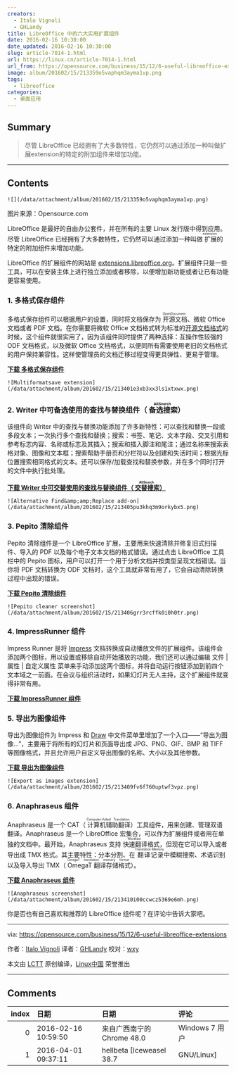 ```yaml
---
creators:
  - Italo Vignoli
  - GHLandy
title: LibreOffice 中的六大实用扩展组件
date: 2016-02-16 10:30:00
date_updated: 2016-02-16 10:30:00
slug: article-7014-1.html
url: https://linux.cn/article-7014-1.html
url_from: https://opensource.com/business/15/12/6-useful-libreoffice-extensions
image: album/201602/15/213359o5vaphqm3ayma1vp.png
tags:
  - libreoffice
categories:
  - 桌面应用
---
```


## Summary

> 尽管 LibreOffice 已经拥有了大多数特性，它仍然可以通过添加一种叫做扩展extension的特定的附加组件来增加功能。

***

<!-- more -->

## Contents

`![](/data/attachment/album/201602/15/213359o5vaphqm3ayma1vp.png)`

图片来源：Opensource.com

LibreOffice 是最好的自由办公套件，并在所有的主要 Linux 发行版中得到应用。尽管 LibreOffice 已经拥有了大多数特性，它仍然可以通过添加一种叫做<ruby> 扩展 <rp>  （ </rp> <rt>  extension </rt> <rp>  ） </rp></ruby>的特定的附加组件来增加功能。

LibreOffice 的扩展组件的网站是 [extensions.libreoffice.org](http://extensions.libreoffice.org/)。扩展组件只是一些工具，可以在安装主体上进行独立添加或者移除，以便增加新功能或者让已有功能更容易使用。

### 1. 多格式保存组件

多格式保存组件可以根据用户的设置，同时将文档保存为<ruby> 开源文档 <rp>  （ </rp> <rt>  OpenDocument </rt> <rp>  ） </rp></ruby>、微软 Office 文档或者 PDF 文档。在你需要将微软 Office 文档格式转为标准的[开源文档格式](http://www.opendocumentformat.org/)的时候，这个组件就很实用了，因为该组件同时提供了两种选择：互操作性较强的 ODF 文档格式，以及微软 Office 文档格式，以便同所有需要使用老旧的文档格式的用户保持兼容性。这样使管理员的文档迁移过程变得更具弹性、更易于管理。

**[下载 多格式保存组件](http://extensions.libreoffice.org/extension-center/multisave-1)**

`![Multiformatsave extension](/data/attachment/album/201602/15/213401e3xb3xx3ls1xtxwx.png)`

### 2. Writer 中可备选使用的查找与替换组件（<ruby> 备选搜索 <rp>  （ </rp> <rt>  AltSearch </rt> <rp>  ） </rp></ruby>）

该组件向 Writer 中的查找与替换功能添加了许多新特性：可以查找和替换一段或多段文本；一次执行多个查找和替换；搜索：书签、笔记、文本字段、交叉引用和参考标志内容、名称或标志及其插入；搜索和插入脚注和尾注；通过名称来搜索表格对象、图像和文本框；搜索帮助手册页和分栏符以及创建和失活时间；根据光标位置搜索相同格式的文本。还可以保存/加载查找和替换参数，并在多个同时打开的文件中执行批处理。

**[下载 Writer 中可交替使用的查找与替换组件（<ruby> 交替搜索 <rp>  （ </rp> <rt>  AltSearch </rt> <rp>  ） </rp></ruby>）](http://extensions.libreoffice.org/extension-center/alternative-dialog-find-replace-for-writer)**

`![Alternative Find&amp;amp;Replace add-on](/data/attachment/album/201602/15/213405pu3khq3m9orkybx5.png)`

### 3. Pepito 清除组件

Pepito 清除组件是一个 LibreOffice 扩展，主要用来快速清除并修复旧式扫描件、导入的 PDF 以及每个电子文本文档的格式错误。通过点击 LibreOffice 工具栏中的 Pepito 图标，用户可以打开一个用于分析文档并按类型呈现文档错误。当你将 PDF 文档转换为 ODF 文档时，这个工具就非常有用了，它会自动清除转换过程中出现的错误。

**[下载 Pepito 清除组件](http://pepitoweb.altervista.org/pepito_cleaner/index.php)**

`![Pepito cleaner screenshot](/data/attachment/album/201602/15/213406grr3rcffk0i0h0tr.png)`

### 4. ImpressRunner 组件

Impress Runner 是将 [Impress](https://www.libreoffice.org/discover/impress/) 文档转换成自动播放文件的扩展组件。该组件会添加两个图标，用以设置或移除自动开始播放的功能，我们还可以通过编辑 文件 | 属性 | 自定义属性 菜单来手动添加这两个图标，并将自动运行按钮添加到前四个文本域之一前面。在会议与组织活动时，如果幻灯片无人主持，这个扩展组件就变得非常有用。

**[下载 ImpressRunner 组件](http://extensions.libreoffice.org/extension-center/impressrunner)**

### 5. 导出为图像组件

导出为图像组件为 Impress 和 [Draw](https://www.libreoffice.org/discover/draw/) 中文件菜单里增加了一个入口——“导出为图像...”，主要用于将所有的幻灯片和页面导出成 JPG、PNG、GIF、BMP 和 TIFF 等图像格式，并且允许用户自定义导出图像的名称、大小以及其他参数。

**[下载 导出为图像组件](http://extensions.libreoffice.org/extension-center/export-as-images)**

`![Export as images extension](/data/attachment/album/201602/15/213409fv6f760uptwf3vpz.png)`

### 6. Anaphraseus 组件

Anaphraseus 是一个 CAT（<ruby> 计算机辅助翻译 <rp>  （ </rp> <rt>  Computer-Aided Translation </rt> <rp>  ） </rp></ruby>）工具组件，用来创建、管理双语翻译。Anaphraseus 是一个 LibreOffice 宏集合，可以作为扩展组件或者用在单独的文档中。最开始，Anaphraseus 支持<ruby> 快速翻译 <rp>  （ </rp> <rt>  Wordfast </rt> <rp>  ） </rp></ruby>格式，但现在它可以导入或者导出成 TMX 格式。其主要特性：分本分割、在<ruby> 翻译记录 <rp>  （ </rp> <rt>  Translation Memory </rt> <rp>  ） </rp></ruby>中模糊搜索、术语识别以及导入导出 TMX（<ruby> OmegaT 翻译存储格式 <rp>  （ </rp> <rt>  OmegaT translation memory format </rt> <rp>  ） </rp></ruby>）。

**[下载 Anaphraseus 组件](http://anaphraseus.sourceforge.net/)**

`![Anaphraseus screenshot](/data/attachment/album/201602/15/213410i00ccwcz5369e6mh.png)`

你是否也有自己喜欢和推荐的 LibreOffice 组件呢？在评论中告诉大家吧。

---

via: <https://opensource.com/business/15/12/6-useful-libreoffice-extensions>

作者：[Italo Vignoli](https://opensource.com/users/italovignoli) 译者：[GHLandy](https://github.com/GHLandy) 校对：[wxy](https://github.com/wxy)

本文由 [LCTT](https://github.com/LCTT/TranslateProject) 原创编译，[Linux中国](https://linux.cn/) 荣誉推出

***

## Comments

|   index | 日期                | 日期                                      | 评论                      |
|--------:|:--------------------|:------------------------------------------|:--------------------------|
|       0 | 2016-02-16 10:59:50 | 来自广西南宁的 Chrome 48.0|Windows 7 用户 | 装这些扩展就要装Java      |
|       1 | 2016-04-01 09:37:11 | hellbeta [Iceweasel 38.7|GNU/Linux]       | 最新的libre上好像用不了。 |
